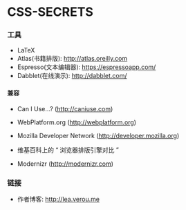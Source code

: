 # CSS-SECRETS



### 工具
* LaTeX
* Atlas(书籍排版): http://atlas.oreilly.com
* Espresso(文本编辑器): https://espressoapp.com/
* Dabblet(在线演示): http://dabblet.com/

#### 兼容
* Can I Use...? (http://caniuse.com)
* WebPlatform.org (http://webplatform.org)
* Mozilla Developer Network (http://developer.mozilla.org)
* 维基百科上的 “ 浏览器排版引擎对比 ”

* Modernizr (http://modernizr.com)

### 链接
* 作者博客: http://lea.verou.me
